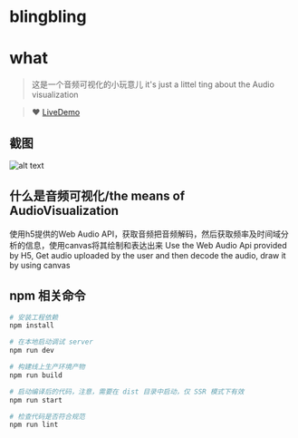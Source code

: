 # blingbling

# what
>  这是一个音频可视化的小玩意儿
>  it's just a littel ting about the Audio visualization

>  :heart:  [LiveDemo](https://skadieyes.github.io/blingblingBuild/index.html#/audio)

## 截图
![alt text](https://skadieyes.github.io/BlingBlingToMe/assets/projectImg.png "截图")

## 什么是音频可视化/the means of AudioVisualization
使用h5提供的Web Audio API，获取音频把音频解码，然后获取频率及时间域分析的信息，使用canvas将其绘制和表达出来
Use the Web Audio Api provided by H5, Get audio uploaded by the user and then decode the audio, draw it by using canvas
## 
## npm 相关命令

``` bash
# 安装工程依赖
npm install

# 在本地启动调试 server
npm run dev

# 构建线上生产环境产物
npm run build

# 启动编译后的代码，注意，需要在 dist 目录中启动，仅 SSR 模式下有效
npm run start

# 检查代码是否符合规范
npm run lint
```


